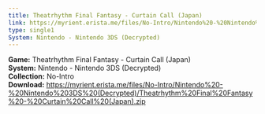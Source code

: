 ```yaml
---
title: Theatrhythm Final Fantasy - Curtain Call (Japan)
link: https://myrient.erista.me/files/No-Intro/Nintendo%20-%20Nintendo%203DS%20(Decrypted)/Theatrhythm%20Final%20Fantasy%20-%20Curtain%20Call%20(Japan).zip
type: single1
System: Nintendo - Nintendo 3DS (Decrypted)
---
```

<b>Game:</b> Theatrhythm Final Fantasy - Curtain Call (Japan)<br>
<b>System:</b> Nintendo - Nintendo 3DS (Decrypted)<br>
<b>Collection:</b> No-Intro<br>
<b>Download:</b> https://myrient.erista.me/files/No-Intro/Nintendo%20-%20Nintendo%203DS%20(Decrypted)/Theatrhythm%20Final%20Fantasy%20-%20Curtain%20Call%20(Japan).zip